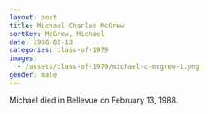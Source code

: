 ```yaml
---
layout: post
title: Michael Charles McGrew
sortKey: McGrew, Michael
date: 1988-02-13
categories: class-of-1979
images:
  - /assets/class-of-1979/michael-c-mcgrew-1.png
gender: male
---
```

Michael died in Bellevue on February 13, 1988.
